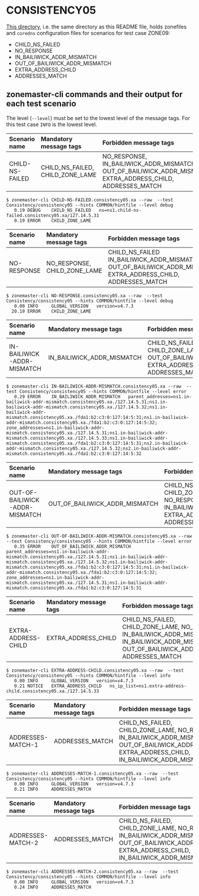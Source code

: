 # CONSISTENCY05

[This directory](.), i.e. the same directory as this README file, holds
zonefiles and `coredns` configuration files for scenarios for test case ZONE09:

* CHILD_NS_FAILED
* NO_RESPONSE
* IN_BAILIWICK_ADDR_MISMATCH
* OUT_OF_BAILIWICK_ADDR_MISMATCH
* EXTRA_ADDRESS_CHILD
* ADDRESSES_MATCH

## zonemaster-cli commands and their output for each test scenario

The level (`--level`) must be set to the lowest level of the message tags. For
this test case `INFO` is the lowest level.

Scenario name         | Mandatory message tags                            | Forbidden message tags
:---------------------|:--------------------------------------------------|:-------------------------------------------
CHILD-NS-FAILED  | CHILD_NS_FAILED, CHILD_ZONE_LAME                          | NO_RESPONSE, IN_BAILIWICK_ADDR_MISMATCH, OUT_OF_BAILIWICK_ADDR_MISMATCH, EXTRA_ADDRESS_CHILD, ADDRESSES_MATCH
```
$ zonemaster-cli CHILD-NS-FAILED.consistency05.xa --raw  --test Consistency/consistency05 --hints COMMON/hintfile --level debug
   0.19 DEBUG    CHILD_NS_FAILED   ns=ns1.child-ns-failed.consistency05.xa/127.14.5.31
   0.19 ERROR    CHILD_ZONE_LAME
```

Scenario name         | Mandatory message tags                            | Forbidden message tags
:---------------------|:--------------------------------------------------|:-------------------------------------------
NO-RESPONSE  | NO_RESPONSE, CHILD_ZONE_LAME                          | CHILD_NS_FAILED IN_BAILIWICK_ADDR_MISMATCH, OUT_OF_BAILIWICK_ADDR_MISMATCH, EXTRA_ADDRESS_CHILD, ADDRESSES_MATCH
```
$ zonemaster-cli NO-RESPONSE.consistency05.xa --raw  --test Consistency/consistency05 --hints COMMON/hintfile --level debug
   0.00 INFO     GLOBAL_VERSION   version=v4.7.3
  20.19 ERROR    CHILD_ZONE_LAME
```

Scenario name         | Mandatory message tags                            | Forbidden message tags
:---------------------|:--------------------------------------------------|:-------------------------------------------
IN-BAILIWICK-ADDR-MISMATCH  | IN_BAILIWICK_ADDR_MISMATCH                          | CHILD_NS_FAILED, CHILD_ZONE_LAME, NO_RESPONSE, OUT_OF_BAILIWICK_ADDR_MISMATCH, EXTRA_ADDRESS_CHILD, ADDRESSES_MATCH
```
$ zonemaster-cli IN-BAILIWICK-ADDR-MISMATCH.consistency05.xa --raw  --test Consistency/consistency05 --hints COMMON/hintfile --level error
   0.29 ERROR    IN_BAILIWICK_ADDR_MISMATCH   parent_addresses=ns1.in-bailiwick-addr-mismatch.consistency05.xa./127.14.5.31;ns1.in-bailiwick-addr-mismatch.consistency05.xa./127.14.5.32;ns1.in-bailiwick-addr-mismatch.consistency05.xa./fda1:b2:c3:0:127:14:5:31;ns1.in-bailiwick-addr-mismatch.consistency05.xa./fda1:b2:c3:0:127:14:5:32; zone_addresses=ns1.in-bailiwick-addr-mismatch.consistency05.xa./127.14.5.31;ns1.in-bailiwick-addr-mismatch.consistency05.xa./127.14.5.33;ns1.in-bailiwick-addr-mismatch.consistency05.xa./fda1:b2:c3:0:127:14:5:31;ns2.in-bailiwick-addr-mismatch.consistency05.xa./127.14.5.32;ns2.in-bailiwick-addr-mismatch.consistency05.xa./fda1:b2:c3:0:127:14:5:32
```

Scenario name         | Mandatory message tags                            | Forbidden message tags
:---------------------|:--------------------------------------------------|:-------------------------------------------
OUT-OF-BAILIWICK-ADDR-MISMATCH  | OUT_OF_BAILIWICK_ADDR_MISMATCH                          | CHILD_NS_FAILED, CHILD_ZONE_LAME, NO_RESPONSE, IN_BAILIWICK_ADDR_MISMATCH, EXTRA_ADDRESS_CHILD, ADDRESSES_MATCH
```
$ zonemaster-cli OUT-OF-BAILIWICK-ADDR-MISMATCH.consistency05.xa --raw  --test Consistency/consistency05 --hints COMMON/hintfile --level error
   0.35 ERROR    OUT_OF_BAILIWICK_ADDR_MISMATCH   parent_addresses=ns1.in-bailiwick-addr-mismatch.consistency05.xa./127.14.5.31;ns1.in-bailiwick-addr-mismatch.consistency05.xa./127.14.5.32;ns1.in-bailiwick-addr-mismatch.consistency05.xa./fda1:b2:c3:0:127:14:5:31;ns1.in-bailiwick-addr-mismatch.consistency05.xa./fda1:b2:c3:0:127:14:5:32; zone_addresses=ns1.in-bailiwick-addr-mismatch.consistency05.xa./127.14.5.31;ns1.in-bailiwick-addr-mismatch.consistency05.xa./fda1:b2:c3:0:127:14:5:31
```

Scenario name         | Mandatory message tags                            | Forbidden message tags
:---------------------|:--------------------------------------------------|:-------------------------------------------
EXTRA-ADDRESS-CHILD  | EXTRA_ADDRESS_CHILD                           | CHILD_NS_FAILED, CHILD_ZONE_LAME, NO_RESPONSE, IN_BAILIWICK_ADDR_MISMATCH, IN_BAILIWICK_ADDR_MISMATCH, OUT_OF_BAILIWICK_ADDR_MISMATCH, ADDRESSES_MATCH
```
$ zonemaster-cli EXTRA-ADDRESS-CHILD.consistency05.xa --raw  --test Consistency/consistency05 --hints COMMON/hintfile --level info
   0.00 INFO     GLOBAL_VERSION   version=v4.7.3
   0.21 NOTICE   EXTRA_ADDRESS_CHILD   ns_ip_list=ns1.extra-address-child.consistency05.xa./127.14.5.33
```
Scenario name         | Mandatory message tags                            | Forbidden message tags
:---------------------|:--------------------------------------------------|:-------------------------------------------
ADDRESSES-MATCH-1  | ADDRESSES_MATCH                          | CHILD_NS_FAILED, CHILD_ZONE_LAME, NO_RESPONSE, IN_BAILIWICK_ADDR_MISMATCH, OUT_OF_BAILIWICK_ADDR_MISMATCH, EXTRA_ADDRESS_CHILD, IN_BAILIWICK_ADDR_MISMATCH
```
$ zonemaster-cli ADDRESSES-MATCH-1.consistency05.xa --raw  --test Consistency/consistency05 --hints COMMON/hintfile --level info
   0.00 INFO     GLOBAL_VERSION   version=v4.7.3
   0.21 INFO     ADDRESSES_MATCH
```
Scenario name         | Mandatory message tags                            | Forbidden message tags
:---------------------|:--------------------------------------------------|:-------------------------------------------
ADDRESSES-MATCH-2  | ADDRESSES_MATCH                          | CHILD_NS_FAILED, CHILD_ZONE_LAME, NO_RESPONSE, IN_BAILIWICK_ADDR_MISMATCH, OUT_OF_BAILIWICK_ADDR_MISMATCH, EXTRA_ADDRESS_CHILD, IN_BAILIWICK_ADDR_MISMATCH
```
$ zonemaster-cli ADDRESSES-MATCH-2.consistency05.xa --raw  --test Consistency/consistency05 --hints COMMON/hintfile --level info
   0.00 INFO     GLOBAL_VERSION   version=v4.7.3
   0.24 INFO     ADDRESSES_MATCH
```
